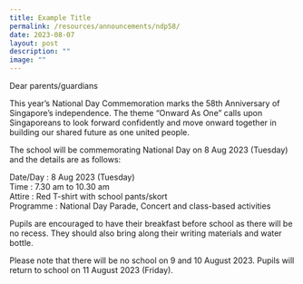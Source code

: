 ```yaml
---
title: Example Title
permalink: /resources/announcements/ndp58/
date: 2023-08-07
layout: post
description: ""
image: ""
---
```

Dear parents/guardians

This year’s National Day Commemoration marks the 58th Anniversary of Singapore’s independence. The theme “Onward As One”  calls upon Singaporeans to look forward confidently and move onward together in building our shared future as one united people.

The school will be commemorating National Day on 8 Aug 2023 (Tuesday) and the details are as follows:

Date/Day	:   8 Aug 2023 (Tuesday)  
Time		:   7.30 am to 10.30 am  
Attire 	:   Red T-shirt with school pants/skort  
Programme	:   National Day Parade, Concert and class-based activities  

Pupils are encouraged to have their breakfast before school as there will be no recess. They should also bring along their writing materials and water bottle. 

Please note that there will be no school on 9 and 10 August 2023. Pupils will return to school on 11 August 2023 (Friday). 